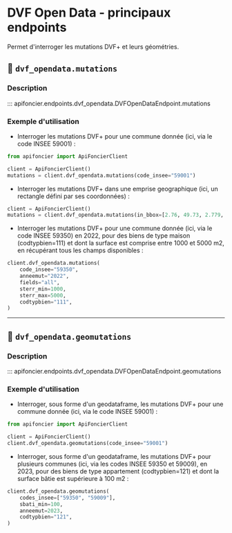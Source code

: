 # DVF Open Data - principaux endpoints

Permet d'interroger les mutations DVF+ et leurs géométries.


## 📂 `dvf_opendata.mutations`

### Description

::: apifoncier.endpoints.dvf_opendata.DVFOpenDataEndpoint.mutations

### Exemple d'utilisation

- Interroger les mutations DVF+ pour une commune donnée (ici, via le code INSEE 59001) :

```python
from apifoncier import ApiFoncierClient

client = ApiFoncierClient()
mutations = client.dvf_opendata.mutations(code_insee="59001")
```

- Interroger les mutations DVF+ dans une emprise geographique (ici, un rectangle défini par ses coordonnées) :

```python
client = ApiFoncierClient()
mutations = client.dvf_opendata.mutations(in_bbox=[2.76, 49.73, 2.779, 49.749])
```

- Interroger les mutations DVF+ pour une commune donnée (ici, via le code INSEE 59350) en 2022, pour des biens de type maison (codtypbien=111) et dont la surface est comprise entre 1000 et 5000 m2, en récupérant tous les champs disponibles :

```python
client.dvf_opendata.mutations(
    code_insee="59350",
    anneemut="2022",
    fields="all",
    sterr_min=1000,
    sterr_max=5000,
    codtypbien="111",
)
```

--- 

## 📂 `dvf_opendata.geomutations`

### Description

::: apifoncier.endpoints.dvf_opendata.DVFOpenDataEndpoint.geomutations

### Exemple d'utilisation

- Interroger, sous forme d'un geodataframe, les mutations DVF+ pour une commune donnée (ici, via le code INSEE 59001) :

```python
from apifoncier import ApiFoncierClient

client = ApiFoncierClient()
client.dvf_opendata.geomutations(code_insee="59001")
```

- Interroger, sous forme d'un geodataframe, les mutations DVF+ pour plusieurs communes (ici, via les codes INSEE 59350 et 59009), en 2023, pour des biens de type appartement (codtypbien=121) et dont la surface bâtie est supérieure à 100 m2 :

```python
client.dvf_opendata.geomutations(
    codes_insee=["59350", "59009"],
    sbati_min=100,
    anneemut=2023,
    codtypbien="121",
)
```